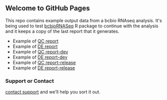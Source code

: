 ## Welcome to GitHub Pages

This repo contains example output data from a bcbio RNAseq analysis. It's being used to test [bcbioRNASeq](https://github.com/hbc/bcbioRNASeq) R package to continue with the analysis and it keeps a copy of the last report that it generates.

* Example of [QC report](http://bcb.io/bcbio_rnaseq_output_example/qc-master.html)
* Example of [DE report](http://bcb.io/bcbio_rnaseq_output_example/de-master.html)
* Example of [QC report-dev](http://bcb.io/bcbio_rnaseq_output_example/qc-develop.html)
* Example of [DE report-dev](http://bcb.io/bcbio_rnaseq_output_example/de-develop.html)
* Example of [QC report-release](http://bcb.io/bcbio_rnaseq_output_example/qc-release-0.0.24.html)
* Example of [DE report-release](http://bcb.io/bcbio_rnaseq_output_example/de-release-0.0.24.html)

### Support or Contact

[contact support](https://github.com/hbc/bcbioRnaseq) and we’ll help you sort it out.
